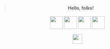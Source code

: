 > <h4 align="center">Hello, folks! <img src="https://stickershop.line-scdn.net/stickershop/v1/product/4894287/LINEStorePC/main.png;compress=true" width="15px"></h4>
 <p align="center">
<img src="https://cdn.jsdelivr.net/gh/devicons/devicon/icons/javascript/javascript-original.svg" width="40px" />
<img  src="https://cdn.jsdelivr.net/gh/devicons/devicon/icons/typescript/typescript-original.svg" width="40px" />
<img  src="https://cdn.jsdelivr.net/gh/devicons/devicon/icons/svelte/svelte-original.svg" width="40px"/>
<img  src="https://cdn.jsdelivr.net/gh/devicons/devicon/icons/rails/rails-original-wordmark.svg"  width="40px"/>
</p>
<p align="center">
<img align="center" src="https://images.gamebanana.com/img/ico/sprays/luffy_run_render.gif" width="30px">
</p>
  
